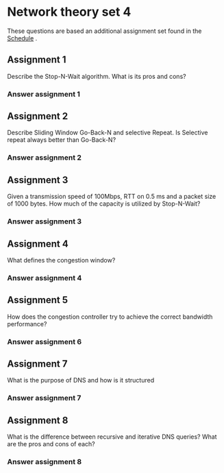 # Network theory set 4

These questions are based an additional assignment set found in the
[Schedule](https://www.uio.no/studier/emner/matnat/ifi/IN2140/v19/timeplan/index.html#FOR)
.

## Assignment 1

Describe the Stop-N-Wait algorithm.
What is its pros and cons?

### Answer assignment 1

## Assignment 2

Describe Sliding Window Go-Back-N and selective Repeat.
Is Selective repeat always better than Go-Back-N?

### Answer assignment 2

## Assignment 3

Given a transmission speed of 100Mbps, RTT on 0.5 ms and a packet size of 1000
bytes. How much of the capacity is utilized by Stop-N-Wait?

### Answer assignment 3

## Assignment 4

What defines the congestion window?

### Answer assignment 4

## Assignment 5

How does the congestion controller try to achieve the correct
bandwidth performance?

### Answer assignment 6

## Assignment 7

What is the purpose of DNS and how is it structured

### Answer assignment 7

## Assignment 8

What is the difference between recursive and iterative DNS queries?
What are the pros and cons of each?

### Answer assignment 8
